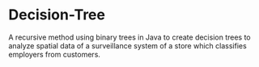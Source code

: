 # Decision-Tree
A recursive method using binary trees in Java to create decision trees to analyze spatial data of a surveillance system of a store which classifies employers from customers.
